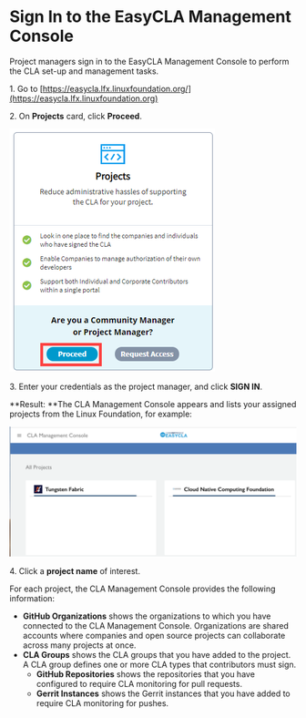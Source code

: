 # Sign In to the EasyCLA Management Console

Project managers sign in to the EasyCLA Management Console to perform the CLA set-up and management tasks.

1\. Go to [https://easycla.lfx.linuxfoundation.org/](https://easycla.lfx.linuxfoundation.org)

2\. On **Projects** card, click **Proceed**.

![Sign in to Management Console](<../../../.gitbook/assets/sign in to management console.png>)

3\. Enter your credentials as the project manager, and click **SIGN IN**.

**Result: **The CLA Management Console appears and lists your assigned projects from the Linux Foundation, for example:

![CLA Management All Projects](../../../.gitbook/assets/cla-management-all-projects.png)

4\. Click a **project name** of interest.

For each project, the CLA Management Console provides the following information:

* **GitHub Organizations** shows the organizations to which you have connected to the CLA Management Console. Organizations are shared accounts where companies and open source projects can collaborate across many projects at once.
* **CLA Groups** shows the CLA groups that you have added to the project. A CLA group defines one or more CLA types that contributors must sign.
  * **GitHub Repositories** shows the repositories that you have configured to require CLA monitoring for pull requests.
  * **Gerrit Instances** shows the Gerrit instances that you have added to require CLA monitoring for pushes.
